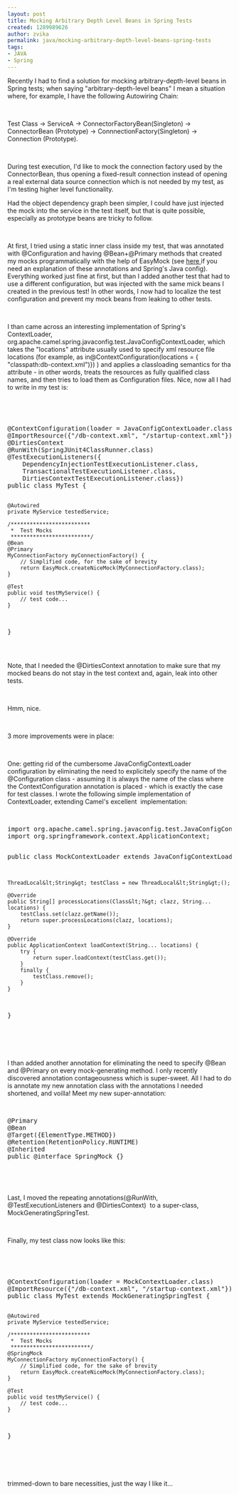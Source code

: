 ```yaml
---
layout: post
title: Mocking Arbitrary Depth Level Beans in Spring Tests
created: 1289989626
author: zvika
permalink: java/mocking-arbitrary-depth-level-beans-spring-tests
tags:
- JAVA
- Spring
---
```

<p>Recently I had to find a solution for mocking arbitrary-depth-level beans in Spring tests; when saying &quot;arbitrary-depth-level beans&quot; I mean a situation where, for example, I&nbsp;have the following Autowiring Chain:</p>
<p>&nbsp;</p>
<p>Test Class -&gt; ServiceA -&gt; ConnectorFactoryBean(Singleton) -&gt; ConnectorBean (Prototype) -&gt; ConnnectionFactory(Singleton) -&gt; Connection (Prototype).</p>
<p>&nbsp;</p>
<p>During test execution, I'd like to mock the connection factory used by the ConnectorBean, thus opening a fixed-result connection instead of opening a real external data source connection which is not needed by my test, as I'm testing higher level functionality.</p>
<p>Had the object dependency graph been simpler, I could have just injected the mock into the service in the test itself, but that is quite possible, especially as prototype beans are tricky to follow.</p>
<p>&nbsp;</p>
<p>At first, I tried using a static inner class inside my test, that was annotated with @Configuration and having @Bean+@Primary methods that created my mocks programmatically with the help of EasyMock (see <a href="http://static.springsource.org/spring/docs/3.0.x/spring-framework-reference/html/beans.html#beans-java">here </a>if you need an explanation of these annotations and Spring's Java config). Everything worked just fine at first, but than I added another test that had to use a different configuration, but was injected with the same mick beans I created in the previous test! In other words, I now had to localize the test configuration and prevent my mock beans from leaking to other tests.</p>
<p>&nbsp;</p>
<p>I than came across an interesting implementation of Spring's ContextLoader, org.apache.camel.spring.javaconfig.test.JavaConfigContextLoader, which takes the &quot;locations&quot; attribute usually used to specify xml resource file locations (for example, as in@ContextConfiguration(locations = { &quot;classpath:db-context.xml&quot;)}) ) and applies a classloading semantics for tha attribute - in other words, treats the resources as fully qualified class names, and then tries to load them as Configuration files. Nice, now all I had to write in my test is:</p>
<p>&nbsp;</p>
<p>&nbsp;</p>
<pre title="code" class="brush: java;">
@ContextConfiguration(loader = JavaConfigContextLoader.class, locations={&quot;com.blah.MyTest&quot;}) 
@ImportResource({&quot;/db-context.xml&quot;, &quot;/startup-context.xml&quot;}) 
@DirtiesContext 
@RunWith(SpringJUnit4ClassRunner.class)
@TestExecutionListeners({
	DependencyInjectionTestExecutionListener.class,
	TransactionalTestExecutionListener.class,
	DirtiesContextTestExecutionListener.class})
public class MyTest {

    @Autowired
    private MyService testedService;

    /*************************
     *  Test Mocks
     *************************/
    @Bean
    @Primary
    MyConnectionFactory myConnectionFactory() {
        // Simplified code, for the sake of brevity
        return EasyMock.createNiceMock(MyConnectionFactory.class);
    }

    @Test
    public void testMyService() {
        // test code...
    }

}
</pre>
<p>&nbsp;</p>
<p>Note, that I needed the @DirtiesContext annotation to make sure that my mocked beans do not stay in the test context and, again, leak into other tests.</p>
<p>&nbsp;</p>
<p>Hmm, nice.</p>
<p>&nbsp;</p>
<p>3 more improvements were in place:</p>
<p>&nbsp;</p>
<p>One: getting rid of the cumbersome JavaConfigContextLoader configuration by eliminating the need to explicitely specify the name of the @Configuration class - assuming it is always the name of the class where the ContextConfiguration annotation is placed - which is exactly the case for test classes. I wrote the following simple implementation of ContextLoader, extending Camel's excellent&nbsp; implementation:</p>
<p>&nbsp;</p>
<pre title="code" class="brush: java;">
import org.apache.camel.spring.javaconfig.test.JavaConfigContextLoader;
import org.springframework.context.ApplicationContext;

public class MockContextLoader extends JavaConfigContextLoader {

    ThreadLocal&lt;String&gt; testClass = new ThreadLocal&lt;String&gt;();
   
    @Override
    public String[] processLocations(Class&lt;?&gt; clazz, String... locations) {
        testClass.set(clazz.getName());
        return super.processLocations(clazz, locations);
    }

    @Override
    public ApplicationContext loadContext(String... locations) {
        try {
            return super.loadContext(testClass.get());
        }
        finally {
            testClass.remove();
        }
    }
}</pre>
<p>&nbsp;</p>
<p>&nbsp;</p>
<p>I than added another annotation for eliminating the need to specify @Bean and @Primary on every mock-generating method. I only recently discovered annotation contageousness which is super-sweet. All I had to do is annotate my new annotation class with the annotations I needed shortened, and voilla! Meet my new super-annotation:</p>
<p>&nbsp;</p>
<pre title="code" class="brush: java;">
@Primary
@Bean
@Target({ElementType.METHOD})
@Retention(RetentionPolicy.RUNTIME)
@Inherited
public @interface SpringMock {}</pre>
<p>&nbsp;</p>
<p>&nbsp;</p>
<p>Last, I moved the repeating annotations(@RunWith, @TestExecutionListeners and @DirtiesContext)&nbsp; to a super-class, MockGeneratingSpringTest.</p>
<p>&nbsp;</p>
<p>Finally, my test class now looks like this:</p>
<p>&nbsp;</p>
<p>&nbsp;</p>
<pre title="code" class="brush: java;">
@ContextConfiguration(loader = MockContextLoader.class)
@ImportResource({&quot;/db-context.xml&quot;, &quot;/startup-context.xml&quot;})
public class MyTest extends MockGeneratingSpringTest {

    @Autowired
    private MyService testedService;

    /*************************
     *  Test Mocks
     *************************/
    @SpringMock
    MyConnectionFactory myConnectionFactory() {
        // Simplified code, for the sake of brevity
        return EasyMock.createNiceMock(MyConnectionFactory.class);
    }

    @Test
    public void testMyService() {
        // test code...
    }

}</pre>
<p>&nbsp;</p>
<p>&nbsp;</p>
<p>trimmed-down to bare necessities, just the way I like it...</p>
<p>&nbsp;</p>
